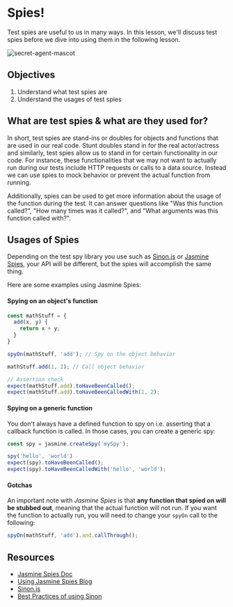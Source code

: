 # Spies!
Test spies are useful to us in many ways. In this lesson, we'll discuss test spies before we dive into using them in the following lesson.

<image alt="secret-agent-mascot" src="http://i.giphy.com/ID9UXdNsqsE5G.gif"/>

## Objectives

1. Understand what test spies are
2. Understand the usages of test spies

## What are test spies & what are they used for?
In short, test spies are stand-ins or doubles for objects and functions that are used in our real code. Stunt doubles stand in for the real actor/actress and similarly, test spies allow us to stand in for certain functionality in our code. For instance, these functionalities that we may not want to actually run during our tests include HTTP requests or calls to a data source. Instead we can use spies to mock behavior or prevent the actual function from running.

Additionally, spies can be used to get more information about the usage of the function during the test. It can answer questions like "Was this function called?", "How many times was it called?", and "What arguments was this function called with?".

## Usages of Spies
Depending on the test spy library you use such as [Sinon.js](http://sinon.js.org/) or [Jasmine Spies](https://jasmine.github.io/2.0/introduction.html#section-Spies), your API will be different, but the spies will accomplish the same thing.

Here are some examples using Jasmine Spies:

#### Spying on an object's function
```js
const mathStuff = {
  add(x, y) {
    return x + y;
  }
}

spyOn(mathStuff, 'add'); // Spy on the object behavior

mathStuff.add(1, 2); // Call object behavior

// Assertion check
expect(mathStuff.add).toHaveBeenCalled();
expect(mathStuff.add).toHaveBeenCalledWith(1, 2);
```

#### Spying on a generic function
You don't always have a defined function to spy on i.e. asserting that a callback function is called. In those cases, you can create a generic spy:
```js
const spy = jasmine.createSpy('mySpy');

spy('hello', 'world')
expect(spy).toHaveBeenCalled();
expect(spy).toHaveBeenCalledWith('hello', 'world');
```

#### Gotchas
An important note with _Jasmine Spies_ is that **any function that spied on will be stubbed out**, meaning that the actual function will not run. If you want the function to actually run, you will need to change your `spyOn` call to the following:
```js
spyOn(mathStuff, 'add').and.callThrough();
```

## Resources
* [Jasmine Spies Doc](https://jasmine.github.io/2.0/introduction.html#section-Spies)
* [Using Jasmine Spies Blog](http://www.htmlgoodies.com/html5/javascript/spy-on-javascript-methods-using-the-jasmine-testing-framework.html#fbid=wM28pmxuAAG)
* [Sinon.js](http://sinonjs.org/)
* [Best Practices of using Sinon](https://semaphoreci.com/community/tutorials/best-practices-for-spies-stubs-and-mocks-in-sinon-js)
